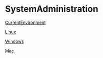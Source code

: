 # SystemAdministration


[CurrentEnvironment](current/current.md)

[Linux](linux/linux.md)

[Windows](windows/windows.md)

[Mac](mac/mac.md)


